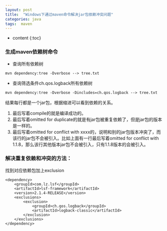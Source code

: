 ```yaml
---
layout: post
title:  "Windows下通过maven命令解决jar包依赖冲突问题"
categories: java
tags:  maven
---
```


* content
{:toc}


### 生成maven依赖树命令

- 查询所有依赖树
```
mvn dependency:tree -Dverbose --> tree.txt
```
- 查询筛选条件ch.qos.logback所有依赖树
```
mvn dependency:tree -Dverbose -Dincludes=ch.qos.logback --> tree.txt
```

结果每行都是一个jar包，根据缩进可以看到依赖的关系。
1. 最后写着compile的就是编译成功的。
2. 最后写着omitted for duplicate的就是有jar包被重复依赖了，但是jar包的版本是一样的。
3. 最后写着omitted for conflict with xxxx的，说明和别的jar包版本冲突了，而该行的jar包不会被引入。比如上面有一行最后写着omitted for conflict with 1.1.8，那么该行其他版本jar包不会被引入，只有1.1.8版本的会被引入。

### 解决重复依赖和冲突的方法：
找到对应依赖包加上exclusion
```
<dependency>  
    <groupId>com.lz.lsf</groupId>  
    <artifactId>lsf-framework</artifactId>  
    <version>2.1.4-RELEASE</version>  
    <exclusions>  
        <exclusion>  
            <groupId>ch.qos.logback</groupId>  
            <artifactId>logback-classic</artifactId>  
        </exclusion>    
    </exclusions>  
</dependency>  
```